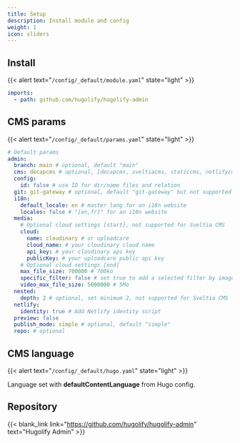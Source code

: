 ```yaml
---
title: Setup
description: Install module and config
weight: 1
icon: sliders
---
```


## Install

{{< alert text="`/config/_default/module.yaml`" state="light" >}}

```yml
imports:
  - path: github.com/hugolify/hugolify-admin
```

## CMS params

{{< alert text="`/config/_default/params.yaml`" state="light" >}}

```yml
# Default params
admin:
  branch: main # optional, default "main"
  cms: decapcms # optional, [decapcms, sveltiacms, staticcms, netlifycms] 
  config:
    id: false # use ID for dir/name files and relation
  git: git-gateway # optional, default "git-gateway" but not supported for Sveltia CMS
  i18n:
    default_locale: en # master lang for an i18n website 
    locales: false # "[en,fr]" for an i18n website
  media:
    # Optional cloud settings [start], not supported for Sveltia CMS
    cloud:
      name: cloudinary # or uploadcare
      cloud_name: # your cloudinary cloud name
      api_key: # your cloudinary api key
      publicKey: # your uploadcare public api key
    # Optional cloud settings [end] 
    max_file_size: 700000 # 700ko
    specific_filter: false # set true to add a selected filter by image
    video_max_file_size: 5000000 # 5Mo
  nested:
    depth: 2 # optional, set minimum 2, not supported for Sveltia CMS
  netlify:
    identity: true # Add Netlify identity script
  preview: false
  publish_mode: simple # optional, default "simple"
  repo: # optional

```

## CMS language

{{< alert text="`/config/_default/hugo.yaml`" state="light" >}}

Language set with **defaultContentLanguage** from Hugo config.

## Repository

{{< blank_link link="https://github.com/hugolify/hugolify-admin" text="Hugolify Admin" >}}
